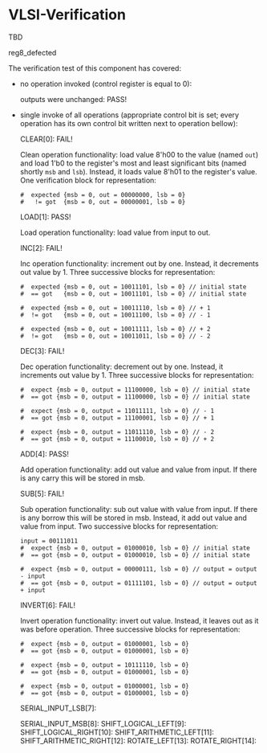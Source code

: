 # VLSI-Verification
TBD

reg8_defected

The verification test of this component has covered:
 - no operation invoked (control register is equal to 0): 

    outputs were unchanged: PASS!

 - single invoke of all operations (appropriate control bit is set; every operation has its own control bit written next to operation bellow):

      CLEAR[0]: FAIL! 
      
      Clean operation functionality: load value 8'h00 to the value (named ```out```) and load 1'b0 to the register's most and least significant bits (named shortly ```msb``` and ```lsb```). Instead, it loads value 8'h01 to the register's value. One verification block for representation:
      ```
      #  expected {msb = 0, out = 00000000, lsb = 0}
      #   != got  {msb = 0, out = 00000001, lsb = 0}
      ```
      LOAD[1]: PASS!
      
      Load operation functionality: load value from input to out.
      
      INC[2]: FAIL! 
      
      Inc operation functionality: increment out by one. Instead, it decrements out value by 1. Three successive blocks for representation:
      ```
      #  expected {msb = 0, out = 10011101, lsb = 0} // initial state
      #  == got   {msb = 0, out = 10011101, lsb = 0} // initial state
      ```
      ```
      #  expected {msb = 0, out = 10011110, lsb = 0} // + 1
      #  != got   {msb = 0, out = 10011100, lsb = 0} // - 1
      ```
      ```
      #  expected {msb = 0, out = 10011111, lsb = 0} // + 2
      #  != got   {msb = 0, out = 10011011, lsb = 0} // - 2
      ```

      DEC[3]: FAIL!

      Dec operation functionality: decrement out by one. Instead, it increments out value by 1. Three successive blocks for representation:
      ```
      #  expect {msb = 0, output = 11100000, lsb = 0} // initial state
      #  == got {msb = 0, output = 11100000, lsb = 0} // initial state
      ```
      ```
      #  expect {msb = 0, output = 11011111, lsb = 0} // - 1
      #  == got {msb = 0, output = 11100001, lsb = 0} // + 1
      ```
      ```
      #  expect {msb = 0, output = 11011110, lsb = 0} // - 2
      #  == got {msb = 0, output = 11100010, lsb = 0} // + 2
      ```

      ADD[4]: PASS!
      
      Add operation functionality: add out value and value from input. If there is any carry this will be stored in msb.
      
      SUB[5]: FAIL!
      
      Sub operation functionality: sub out value with value from input. If there is any borrow this will be stored in msb. Instead, it add out value and value from input. Two successive blocks for representation:
      ```
      input = 00111011
      #  expect {msb = 0, output = 01000010, lsb = 0} // initial state
      #  == got {msb = 0, output = 01000010, lsb = 0} // initial state
      ```
      ```
      #  expect {msb = 0, output = 00000111, lsb = 0} // output = output - input
      #  == got {msb = 0, output = 01111101, lsb = 0} // output = output + input
      ```

      INVERT[6]: FAIL!

      Invert operation functionality: invert out value. Instead, it leaves out as it was before operation. Three successive blocks for representation:
      ```
      #  expect {msb = 0, output = 01000001, lsb = 0}
      #  == got {msb = 0, output = 01000001, lsb = 0}
      ```
      ```
      #  expect {msb = 0, output = 10111110, lsb = 0}
      #  == got {msb = 0, output = 01000001, lsb = 0}
      ```
      ```
      #  expect {msb = 0, output = 01000001, lsb = 0}
      #  == got {msb = 0, output = 01000001, lsb = 0}
      ```

      SERIAL_INPUT_LSB[7]:


      SERIAL_INPUT_MSB[8]:
      SHIFT_LOGICAL_LEFT[9]:
      SHIFT_LOGICAL_RIGHT[10]:
      SHIFT_ARITHMETIC_LEFT[11]:
      SHIFT_ARITHMETIC_RIGHT[12]:
      ROTATE_LEFT[13]:
      ROTATE_RIGHT[14]: